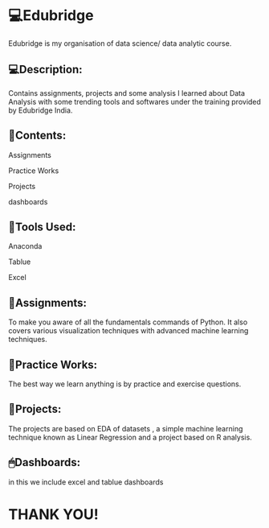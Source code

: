 # 💻Edubridge

 Edubridge is my organisation of data science/ data analytic course.


## 💻Description:

Contains assignments, projects and some analysis I learned about Data Analysis with some trending tools and softwares under the training provided by Edubridge India.

## 👀Contents:

Assignments

Practice Works

Projects

dashboards

## 🔑Tools Used:

Anaconda

Tablue

Excel

## 🎲Assignments:

To make you aware of all the fundamentals commands of Python. It also covers various visualization techniques with advanced machine learning techniques.


## 🎯Practice Works:

The best way we learn anything is by practice and exercise questions. 



## 🧿Projects:

The projects are based on EDA of datasets , a simple machine learning technique known as Linear Regression and a project based on R analysis.


## 🖱Dashboards:

in this we include excel and tablue dashboards


# THANK YOU!
